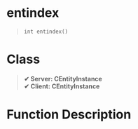 # entindex
> `int entindex()`
# Class
> __✔ Server: CEntityInstance__  
> __✔ Client: CEntityInstance__  
# Function Description

